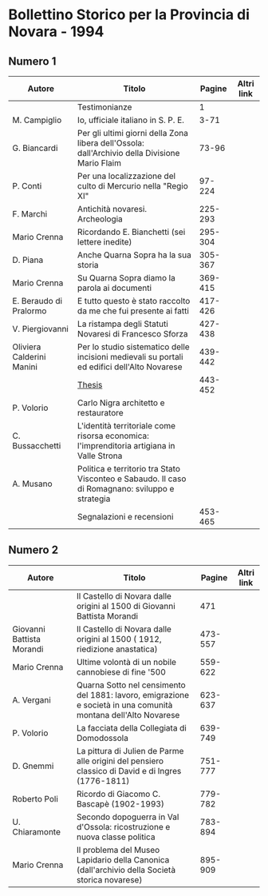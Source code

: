 # Bollettino Storico per la Provincia di Novara - 1994

## Numero 1

| Autore                    | Titolo                                                                                          | Pagine  | Altri link |
|---------------------------|-------------------------------------------------------------------------------------------------|---------|------------|
|                           | Testimonianze                                                                                   | 1       |            |
| M. Campiglio              | Io, ufficiale italiano in S. P. E.                                                              | 3-71    |            |
| G. Biancardi              | Per gli ultimi giorni della Zona libera dell'Ossola: dall'Archivio della Divisione Mario Flaim  | 73-96   |            |
| P. Conti                  | Per una localizzazione del culto di Mercurio nella "Regio XI"                                   | 97-224  |            |
| F. Marchi                 | Antichità novaresi. Archeologia                                                                 | 225-293 |            |
| Mario Crenna              | Ricordando E. Bianchetti (sei lettere inedite)                                                  | 295-304 |            |
| D. Piana                  | Anche Quarna Sopra ha la sua storia                                                             | 305-367 |            |
| Mario Crenna              | Su Quarna Sopra diamo la parola ai documenti                                                    | 369-415 |            |
| E. Beraudo di Pralormo    | E tutto questo è stato raccolto da me che fui presente ai fatti                                 | 417-426 |            |
| V. Piergiovanni           | La ristampa degli Statuti Novaresi di Francesco Sforza                                          | 427-438 |            |
| Oliviera Calderini Manini | Per lo studio sistematico delle incisioni medievali su portali ed edifici dell'Alto Novarese    | 439-442 |            |
|                           | [Thesis](http://www.ssno.it/BSPNo/bspn_thesis.html#1994)                                        | 443-452 |            |
| P. Volorio                | Carlo Nigra architetto e restauratore                                                           |         |            |
| C. Bussacchetti           | L'identità territoriale come risorsa economica: l'imprenditoria artigiana in Valle Strona       |         |            |
| A. Musano                 | Politica e territorio tra Stato Visconteo e Sabaudo. Il caso di Romagnano: sviluppo e strategia |         |            |
|                           | Segnalazioni e recensioni                                                                       | 453-465 |            |

## Numero 2

| Autore                    | Titolo                                                                                                         | Pagine  | Altri link |
|---------------------------|----------------------------------------------------------------------------------------------------------------|---------|------------|
|                           | Il Castello di Novara dalle origini al 1500 di Giovanni Battista Morandi                                       | 471     |            |
| Giovanni Battista Morandi | Il Castello di Novara dalle origini al 1500 ( 1912, riedizione anastatica)                                     | 473-557 |            |
| Mario Crenna              | Ultime volontà di un nobile cannobiese di fine '500                                                            | 559-622 |            |
| A. Vergani                | Quarna Sotto nel censimento del 1881: lavoro, emigrazione e società in una comunità montana dell'Alto Novarese | 623-637 |            |
| P. Volorio                | La facciata della Collegiata di Domodossola                                                                    | 639-749 |            |
| D. Gnemmi                 | La pittura di Julien de Parme alle origini del pensiero classico di David e di Ingres (1776-1811)              | 751-777 |            |
| Roberto Poli              | Ricordo di Giacomo C. Bascapè (1902-1993)                                                                      | 779-782 |            |
| U. Chiaramonte            | Secondo dopoguerra in Val d'Ossola: ricostruzione e nuova classe politica                                      | 783-894 |            |
| Mario Crenna              | Il problema del Museo Lapidario della Canonica (dall'archivio della Società storica novarese)                  | 895-909 |            |
